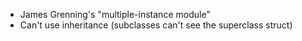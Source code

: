 - James Grenning's "multiple-instance module"
- Can't use inheritance (subclasses can't see the superclass struct)